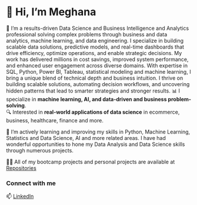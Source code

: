 # 👋 Hi, I’m Meghana
👀 I’m a results-driven Data Science and Business Intelligence and Analytics professional solving complex problems through business and data analytics, machine learning, and data engineering. I specialize in building scalable data solutions, predictive models, and real-time dashboards that drive efficiency, optimize operations, and enable strategic decisions. My work has delivered millions in cost savings, improved system performance, and enhanced user engagement across diverse domains. With expertise in SQL, Python, Power BI, Tableau, statistical modeling and machine learning, I bring a unique blend of technical depth and business intuition. I thrive on building scalable solutions, automating decision workflows, and uncovering hidden patterns that lead to smarter strategies and stronger results.
📊 I specialize in **machine learning, AI, and data-driven and business problem-solving**.  
🔍 Interested in **real-world applications of data science** in ecommerce, business, healthcare, finance and more. 

🌱 I’m actively learning and improving my skills in Python, Machine Learning, Statistics and Data Science, AI and more related areas. I have had wonderful opportunities to hone my Data Analysis and Data Science skills through numerous projects.

👨‍💻 All of my bootcamp projects and personal projects are available at <a href="https://github.com/megabagem?tab=repositories">Repositories</a>

### Connect with me
📫 <a href="https://www.linkedin.com/in/bgem/">LinkedIn</a>


<!---
- 🧠 **Machine Learning & AI** – Scikit-Learn, TensorFlow, PyTorch  
- 🏗 **Big Data & Cloud** – AWS, GCP, Databricks, Spark  
- ⚙️ **MLOps & Deployment** – Docker, FastAPI, Streamlit  

## 🔧 Skills & Tools  
- 🧠 **Machine Learning & AI** – Scikit-Learn, TensorFlow  
- 📊 **Data Analytics** – Python, SQL, Pandas, NumPy, Matplotlib, Seaborn  
- 📈 **Business & Product Analytics** – A/B Testing, Experimentation, Forecasting  
--->
